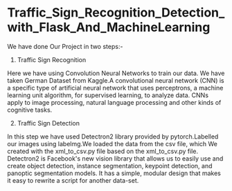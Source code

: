 # Traffic_Sign_Recognition_Detection_with_Flask_And_MachineLearning

We have done Our Project in two steps:-

1. Traffic Sign Recognition

Here we have using Convolution Neural Networks to train our data. We have taken German Dataset from Kaggle.A convolutional neural network (CNN) is a specific type of artificial neural network that uses perceptrons, a machine learning unit algorithm, for supervised learning, to analyze data. CNNs apply to image processing, natural language processing and other kinds of cognitive tasks.

2. Traffic Sign Detection

In this step we have used Detectron2 library provided by pytorch.Labelled our images using labelmg.We loaded the data from the csv file, which We created with the xml_to_csv.py file based on the xml_to_csv.py file. Detectron2 is Facebook's new vision library that allows us to easily use and create object detection, instance segmentation, keypoint detection, and panoptic segmentation models. It has a simple, modular design that makes it easy to rewrite a script for another data-set.
